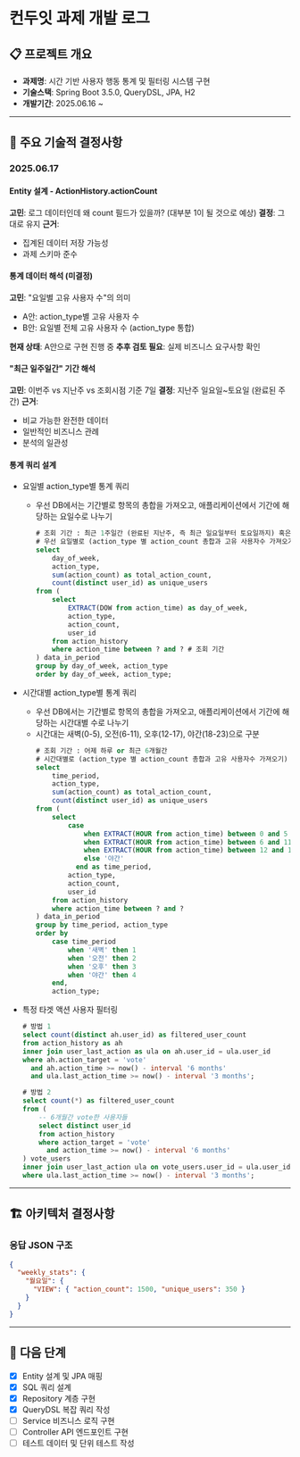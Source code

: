 # 컨두잇 과제 개발 로그

## 📋 프로젝트 개요
- **과제명**: 시간 기반 사용자 행동 통계 및 필터링 시스템 구현
- **기술스택**: Spring Boot 3.5.0, QueryDSL, JPA, H2
- **개발기간**: 2025.06.16 ~

---

## 🤔 주요 기술적 결정사항

### 2025.06.17

#### Entity 설계 - ActionHistory.actionCount
**고민**: 로그 데이터인데 왜 count 필드가 있을까? (대부분 1이 될 것으로 예상)
**결정**: 그대로 유지
**근거**:
- 집계된 데이터 저장 가능성
- 과제 스키마 준수

#### 통계 데이터 해석 (미결정)
**고민**: "요일별 고유 사용자 수"의 의미
- A안: action_type별 고유 사용자 수
- B안: 요일별 전체 고유 사용자 수 (action_type 통합)

**현재 상태**: A안으로 구현 진행 중
**추후 검토 필요**: 실제 비즈니스 요구사항 확인

#### "최근 일주일간" 기간 해석
**고민**: 이번주 vs 지난주 vs 조회시점 기준 7일
**결정**: 지난주 일요일~토요일 (완료된 주간)
**근거**:
- 비교 가능한 완전한 데이터
- 일반적인 비즈니스 관례
- 분석의 일관성

#### 통계 쿼리 설계
- 요일별 action_type별 통계 쿼리
  - 우선 DB에서는 기간별로 항목의 총합을 가져오고, 애플리케이션에서 기간에 해당하는 요일수로 나누기
    ```sql
    # 조회 기간 : 최근 1주일간 (완료된 지난주, 즉 최근 일요일부터 토요일까지) 혹은 6개월
    # 우선 요일별로 (action_type 별 action_count 총합과 고유 사용자수 가져오기)
    select 
        day_of_week,
        action_type,
        sum(action_count) as total_action_count,
        count(distinct user_id) as unique_users
    from (
        select 
            EXTRACT(DOW from action_time) as day_of_week,
            action_type,
            action_count,
            user_id
        from action_history
        where action_time between ? and ? # 조회 기간
    ) data_in_period
    group by day_of_week, action_type
    order by day_of_week, action_type;
    ```
- 시간대별 action_type별 통계 쿼리
  - 우선 DB에서는 기간별로 항목의 총합을 가져오고, 애플리케이션에서 기간에 해당하는 시간대별 수로 나누기
  - 시간대는 새벽(0-5), 오전(6-11), 오후(12-17), 야간(18-23)으로 구분
    ```sql
    # 조회 기간 : 어제 하루 or 최근 6개월간
    # 시간대별로 (action_type 별 action_count 총합과 고유 사용자수 가져오기)
    select 
        time_period,
        action_type,
        sum(action_count) as total_action_count,
        count(distinct user_id) as unique_users
    from (
        select 
            case 
                when EXTRACT(HOUR from action_time) between 0 and 5 then '새벽'
                when EXTRACT(HOUR from action_time) between 6 and 11 then '오전'
                when EXTRACT(HOUR from action_time) between 12 and 17 then '오후'
                else '야간'
              end as time_period,
            action_type,
            action_count,
            user_id
        from action_history
        where action_time between ? and ?
    ) data_in_period
    group by time_period, action_type
    order by 
        case time_period 
            when '새벽' then 1
            when '오전' then 2  
            when '오후' then 3
            when '야간' then 4
        end,
        action_type;
    ```

- 특정 타겟 액션 사용자 필터링
  ```sql
  # 방법 1
  select count(distinct ah.user_id) as filtered_user_count
  from action_history as ah
  inner join user_last_action as ula on ah.user_id = ula.user_id
  where ah.action_target = 'vote' 
    and ah.action_time >= now() - interval '6 months'
    and ula.last_action_time >= now() - interval '3 months';
  
  # 방법 2
  select count(*) as filtered_user_count
  from (
      -- 6개월간 vote한 사용자들
      select distinct user_id 
      from action_history 
      where action_target = 'vote' 
        and action_time >= now() - interval '6 months'
  ) vote_users
  inner join user_last_action ula on vote_users.user_id = ula.user_id
  where ula.last_action_time >= now() - interval '3 months';
  ```
---

## 🏗️ 아키텍처 결정사항

### 응답 JSON 구조
```json
{
  "weekly_stats": {
    "월요일": {
      "VIEW": { "action_count": 1500, "unique_users": 350 }
    }
  }
}
```


---

## 🚀 다음 단계
- [x] Entity 설계 및 JPA 매핑
- [x] SQL 쿼리 설계
- [x] Repository 계층 구현
- [x] QueryDSL 복잡 쿼리 작성
- [ ] Service 비즈니스 로직 구현
- [ ] Controller API 엔드포인트 구현
- [ ] 테스트 데이터 및 단위 테스트 작성